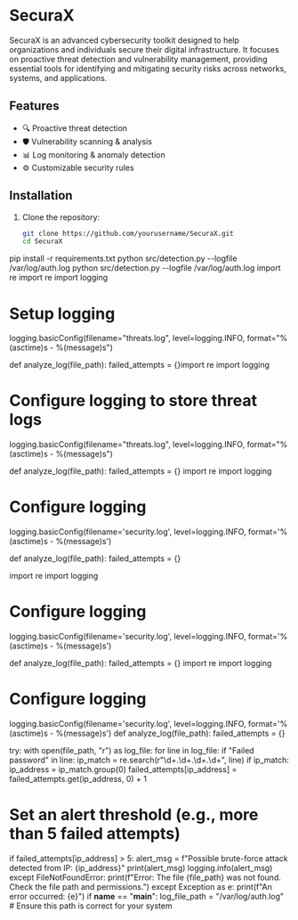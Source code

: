# SecuraX

SecuraX is an advanced cybersecurity toolkit designed to help organizations and individuals secure their digital infrastructure. It focuses on proactive threat detection and vulnerability management, providing essential tools for identifying and mitigating security risks across networks, systems, and applications.

## Features
- 🔍 Proactive threat detection
- 🛡️ Vulnerability scanning & analysis
- 📊 Log monitoring & anomaly detection
- ⚙️ Customizable security rules

## Installation
1. Clone the repository:
   ```bash
   git clone https://github.com/yourusername/SecuraX.git
   cd SecuraX
pip install -r requirements.txt
python src/detection.py --logfile /var/log/auth.log
python src/detection.py --logfile /var/log/auth.log
import re
import re
import logging

# Setup logging
logging.basicConfig(filename="threats.log", level=logging.INFO, format="%(asctime)s - %(message)s")

def analyze_log(file_path):
    failed_attempts = {}import re
import logging

# Configure logging to store threat logs
logging.basicConfig(filename="threats.log",
                    level=logging.INFO,
                    format="%(asctime)s - %(message)s")

def analyze_log(file_path):
    failed_attempts = {}
import re
import logging

# Configure logging
logging.basicConfig(filename='security.log', level=logging.INFO, format='%(asctime)s - %(message)s')

def analyze_log(file_path):
    failed_attempts = {}

import re
import logging

# Configure logging
logging.basicConfig(filename='security.log', level=logging.INFO, format='%(asctime)s - %(message)s')

def analyze_log(file_path):
    failed_attempts = {}
import re
import logging

# Configure logging
logging.basicConfig(filename='security.log', level=logging.INFO, format='%(asctime)s - %(message)s')
def analyze_log(file_path):
    failed_attempts = {}

try:
with open(file_path, "r") as log_file:
for line in log_file:
if "Failed password" in line:
ip_match = re.search(r"\d+\.\d+\.\d+\.\d+", line)
if ip_match:
ip_address = ip_match.group(0)
failed_attempts[ip_address] = failed_attempts.get(ip_address, 0) + 1

# Set an alert threshold (e.g., more than 5 failed attempts)
if failed_attempts[ip_address] > 5:
alert_msg = f"Possible brute-force attack detected from IP: {ip_address}"
print(alert_msg)
logging.info(alert_msg)
except FileNotFoundError:
print(f"Error: The file {file_path} was not found. Check the file path and permissions.")
except Exception as e:
print(f"An error occurred: {e}")
if __name__ == "__main__":
log_file_path = "/var/log/auth.log"  # Ensure this path is correct for your system
